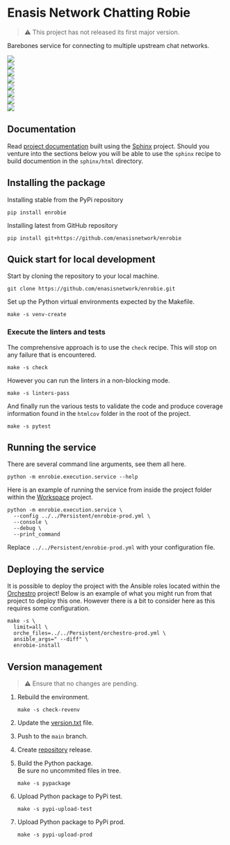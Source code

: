 # Enasis Network Chatting Robie

> :warning: This project has not released its first major version.

Barebones service for connecting to multiple upstream chat networks.

<a href="https://enasisnetwork.github.io/enrobie/validate/flake8.txt"><img src="https://enasisnetwork.github.io/enrobie/badges/flake8.png"></a><br>
<a href="https://enasisnetwork.github.io/enrobie/validate/pylint.txt"><img src="https://enasisnetwork.github.io/enrobie/badges/pylint.png"></a><br>
<a href="https://enasisnetwork.github.io/enrobie/validate/mypy.txt"><img src="https://enasisnetwork.github.io/enrobie/badges/mypy.png"></a><br>
<a href="https://enasisnetwork.github.io/enrobie/validate/yamllint.txt"><img src="https://enasisnetwork.github.io/enrobie/badges/yamllint.png"></a><br>
<a href="https://enasisnetwork.github.io/enrobie/validate/pytest.txt"><img src="https://enasisnetwork.github.io/enrobie/badges/pytest.png"></a><br>
<a href="https://enasisnetwork.github.io/enrobie/validate/coverage.txt"><img src="https://enasisnetwork.github.io/enrobie/badges/coverage.png"></a><br>
<a href="https://enasisnetwork.github.io/enrobie/validate/sphinx.txt"><img src="https://enasisnetwork.github.io/enrobie/badges/sphinx.png"></a><br>
<a href="https://pypi.org/project/enrobie"><img src="https://enasisnetwork.github.io/enrobie/badges/pypi.png"></a><br>

## Documentation
Read [project documentation](https://enasisnetwork.github.io/enrobie/sphinx)
built using the [Sphinx](https://www.sphinx-doc.org/) project.
Should you venture into the sections below you will be able to use the
`sphinx` recipe to build documention in the `sphinx/html` directory.

## Installing the package
Installing stable from the PyPi repository
```
pip install enrobie
```
Installing latest from GitHub repository
```
pip install git+https://github.com/enasisnetwork/enrobie
```

## Quick start for local development
Start by cloning the repository to your local machine.
```
git clone https://github.com/enasisnetwork/enrobie.git
```
Set up the Python virtual environments expected by the Makefile.
```
make -s venv-create
```

### Execute the linters and tests
The comprehensive approach is to use the `check` recipe. This will stop on
any failure that is encountered.
```
make -s check
```
However you can run the linters in a non-blocking mode.
```
make -s linters-pass
```
And finally run the various tests to validate the code and produce coverage
information found in the `htmlcov` folder in the root of the project.
```
make -s pytest
```

## Running the service
There are several command line arguments, see them all here.
```
python -m enrobie.execution.service --help
```
Here is an example of running the service from inside the project folder
within the [Workspace](https://github.com/enasisnetwork/workspace) project.
```
python -m enrobie.execution.service \
  --config ../../Persistent/enrobie-prod.yml \
  --console \
  --debug \
  --print_command
```
Replace `../../Persistent/enrobie-prod.yml` with your configuration file.

## Deploying the service
It is possible to deploy the project with the Ansible roles located within
the [Orchestro](https://github.com/enasisnetwork/orchestro) project! Below
is an example of what you might run from that project to deploy this one.
However there is a bit to consider here as this requires some configuration.
```
make -s \
  limit=all \
  orche_files=../../Persistent/orchestro-prod.yml \
  ansible_args=" --diff" \
  enrobie-install
```

## Version management
> :warning: Ensure that no changes are pending.

1. Rebuild the environment.
   ```
   make -s check-revenv
   ```

1. Update the [version.txt](enrobie/version.txt) file.

1. Push to the `main` branch.

1. Create [repository](https://github.com/enasisnetwork/enrobie) release.

1. Build the Python package.<br>Be sure no uncommited files in tree.
   ```
   make -s pypackage
   ```

1. Upload Python package to PyPi test.
   ```
   make -s pypi-upload-test
   ```

1. Upload Python package to PyPi prod.
   ```
   make -s pypi-upload-prod
   ```
